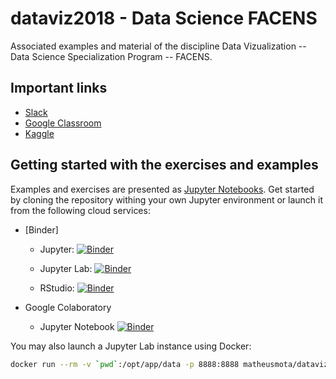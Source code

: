 # dataviz2018 - Data Science FACENS

Associated examples and material of the discipline Data Vizualization -- Data Science Specialization Program -- FACENS.


## Important links 

* [Slack](https://data-science-facens.slack.com)
* [Google Classroom](http://classroom.google.com/)
* [Kaggle](https://www.kaggle.com/dataviz2018)

## Getting started with the exercises and examples

Examples and exercises are presented as [Jupyter Notebooks](http://jupyter-notebook-beginner-guide.readthedocs.io/en/latest/what_is_jupyter.html). 
Get started by cloning the repository withing your own Jupyter environment or launch it from the following cloud services:

* [Binder]
  * Jupyter:     [![Binder](https://mybinder.org/badge.svg)](https://mybinder.org/v2/gh/matheusmota/dataviz2018/master)

  * Jupyter Lab: [![Binder](https://mybinder.org/badge.svg)](https://mybinder.org/v2/gh/matheusmota/dataviz2018/master?urlpath=lab)

  * RStudio:     [![Binder](http://mybinder.org/badge.svg)](https://mybinder.org/v2/gh/matheusmota/dataviz2018/master?urlpath=rstudio)

* Google Colaboratory
  * Jupyter Notebook [![Binder](https://camo.githubusercontent.com/52feade06f2fecbf006889a904d221e6a730c194/68747470733a2f2f636f6c61622e72657365617263682e676f6f676c652e636f6d2f6173736574732f636f6c61622d62616467652e737667)](https://colab.research.google.com/github/matheusmota/dataviz2018)



You may also launch a Jupyter Lab instance using Docker:
  ```bash
  docker run --rm -v `pwd`:/opt/app/data -p 8888:8888 matheusmota/dataviz2018
  ``` 
